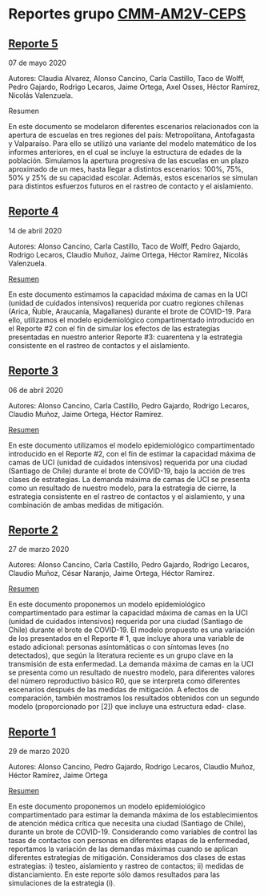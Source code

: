 # Reportes grupo [CMM-AM2V-CEPS](http://covid-19.cmm.uchile.cl/)

## [Reporte 5](Reporte5_CMM_AM2V_CEPS-VF.pdf)

07 de mayo 2020

Autores: Claudia Alvarez, Alonso Cancino, Carla Castillo, Taco de Wolff, Pedro Gajardo, Rodrigo Lecaros, Jaime Ortega, Axel Osses, Héctor Ramírez, Nicolás Valenzuela.

Resumen

En este documento se modelaron diferentes escenarios relacionados con la apertura de escuelas en tres regiones del país: Metropolitana, Antofagasta y Valparaíso. Para ello se utilizó una variante del modelo matemático de los informes anteriores, en el cual se incluye la estructura de edades de la población. Simulamos la apertura progresiva de las escuelas en un plazo aproximado de un mes, hasta llegar a distintos escenarios: 100%, 75%, 50% y 25% de su capacidad escolar. Además, estos escenarios se simulan para distintos esfuerzos futuros en el rastreo de contacto y el aislamiento.

## [Reporte 4](Reporte4_CMM_AM2V_CEPS.pdf)

14 de abril 2020

Autores: Alonso Cancino, Carla Castillo, Taco de Wolff, Pedro Gajardo, Rodrigo Lecaros, Claudio Muñoz, Jaime Ortega, Héctor Ramírez, Nicolás Valenzuela.

[Resumen](COVID-19_Reporte4_CMM_AM2V_CEPS_resumen_es.pdf)

En este documento estimamos la capacidad máxima de camas en la UCI (unidad de cuidados intensivos) requerida por cuatro regiones chilenas (Arica, Ñuble, Araucanía, Magallanes) durante el brote de COVID-19. Para ello, utilizamos el modelo epidemiológico compartimentado introducido en el Reporte #2  con el fin de simular los efectos de las estrategias presentadas en nuestro anterior Reporte #3: cuarentena y la estrategia consistente en el rastreo de contactos y el aislamiento.

## [Reporte 3](Reporte3_CMM_AM2V_CEPS.pdf)

06 de abril 2020

Autores: Alonso Cancino, Carla Castillo, Pedro Gajardo, Rodrigo Lecaros, Claudio Muñoz, Jaime Ortega, Héctor Ramírez.

[Resumen](COVID-19_Reporte3_CMM_AM2V_CEPS_es.pdf)

En este documento utilizamos el modelo epidemiológico compartimentado introducido en el Reporte #2, con el fin de estimar la capacidad máxima de camas de UCI (unidad de cuidados intensivos) requerida por una ciudad (Santiago de Chile) durante el brote de COVID-19, bajo la acción de tres clases de estrategias. La demanda máxima de camas de UCI se presenta como un resultado de nuestro modelo, para la estrategia de cierre, la estrategia consistente en el rastreo de contactos y el aislamiento, y una combinación de ambas medidas de mitigación.

## [Reporte 2](Reporte2_CMM_AM2V_CEPS.pdf) 

27 de marzo 2020

Autores: Alonso Cancino, Carla Castillo, Pedro Gajardo, Rodrigo Lecaros, Claudio Muñoz, César Naranjo, Jaime Ortega, Héctor Ramírez.

[Resumen](COVID-19_Reporte2_CMM_AM2V_CEPS_resumen_es.pdf)

En este documento proponemos un modelo epidemiológico compartimentado para estimar la capacidad máxima de camas en la UCI (unidad de cuidados intensivos) requerida por una ciudad (Santiago de Chile) durante el brote de COVID-19. El modelo propuesto es una variación de los presentados en el Reporte # 1, que incluye ahora una variable de estado adicional: personas asintomáticas o con síntomas leves (no detectados), que según la literatura reciente es un grupo clave en la transmisión de esta enfermedad. La demanda máxima de camas en la UCI se presenta como un resultado de nuestro modelo, para diferentes valores del número reproductivo básico R0, que se interpreta como diferentes escenarios después de las medidas de mitigación. A efectos de comparación, también mostramos los resultados obtenidos con un segundo modelo (proporcionado por [2]) que incluye una estructura edad- clase.

## [Reporte 1](Reporte1_CMM_AM2V.pdf) 

29 de marzo 2020

Autores:  Alonso Cancino, Pedro Gajardo, Rodrigo Lecaros, Claudio Muñoz, Héctor Ramírez, Jaime Ortega

[Resumen](COVID-19_Reporte1_CMM_AM2V_resumen_es.pdf)

 En este documento proponemos un modelo epidemiológico compartimentado para
estimar la demanda máxima de los establecimientos de atención médica crítica que necesita
una ciudad (Santiago de Chile), durante un brote de COVID-19. Considerando como variables de
control las tasas de contactos con personas en diferentes etapas de la enfermedad, reportamos
la variación de las demandas máximas cuando se aplican diferentes estrategias de mitigación.
Consideramos dos clases de estas estrategias: i) testeo, aislamiento y rastreo de contactos; ii)
medidas de distanciamiento. En este reporte sólo damos resultados para las simulaciones de la
estrategia (i).






